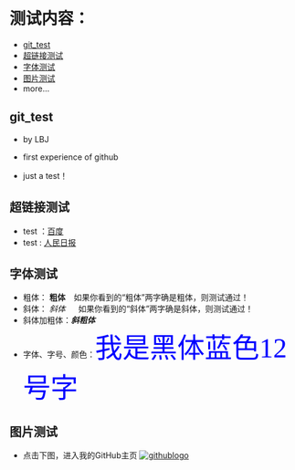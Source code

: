 # 测试内容：

- [git_test](#git_test)
- [超链接测试](#超链接测试)
- [字体测试](#字体测试)
- [图片测试](#图片测试)
- more...

## git_test
- by LBJ

- first experience of github

- just a test！

## 超链接测试
- test ：[百度](https://baidu.com)
- test : [人民日报](http://paper.people.com.cn)

## 字体测试
- 粗体： __粗体__ &ensp;  如果你看到的“粗体”两字确是粗体，则测试通过！
- 斜体： _斜体_   &ensp;  如果你看到的“斜体”两字确是斜体，则测试通过！
- 斜体加粗体：***斜粗体*** 
- 字体、字号、颜色：<font face="黑体" color=blue size=12>我是黑体蓝色12号字</font>

## 图片测试
- 点击下图，进入我的GitHub主页
[![githublogo](https://github.com/lbj1117/git_test/blob/master/githublogo.jpg "github")](https://github.com/lbj1117)
